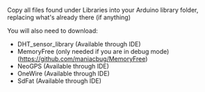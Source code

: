 Copy all files found under Libraries into your Arduino library folder, replacing what's already there (if anything)

You will also need to download:
- DHT_sensor_library (Available through IDE)
- MemoryFree (only needed if you are in debug mode) (https://github.com/maniacbug/MemoryFree)
- NeoGPS (Available through IDE)
- OneWire (Available through IDE)
- SdFat (Available through IDE)
